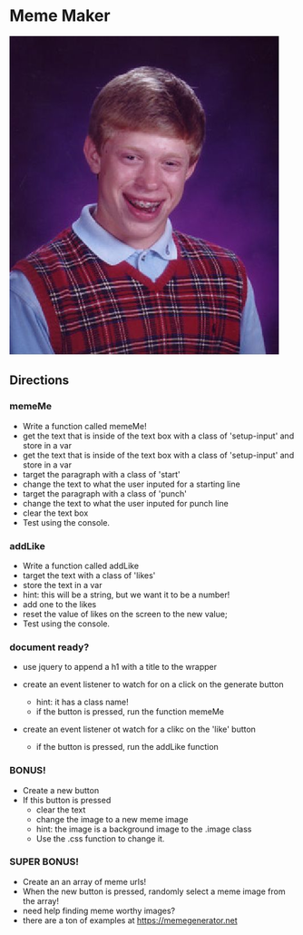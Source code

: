 # Meme Maker
![bad luck](badluckbrian.jpg)
## Directions
### memeMe
+ Write a function called memeMe!
+ get the text that is inside of the text box with a class of 'setup-input' and store in a var
+ get the text that is inside of the text box with a class of 'setup-input' and store in a var
+ target the paragraph with a class of 'start'
+ change the text to what the user inputed for a starting line
+ target the paragraph with a class of 'punch'
+ change the text to what the user inputed for punch line
+ clear the text box
+ Test using the console.

### addLike
+ Write a function called addLike
+ target the text with a class of 'likes'
+ store the text in a var
+ hint: this will be a string, but we want it to be a number!
+ add one to the likes
+ reset the value of likes on the screen to the new value;
+ Test using the console.

### document ready?
+ use jquery to append a h1 with a title to the wrapper
+ create an event listener to watch for on a click on the generate button 
  + hint: it has a class name!
  + if the button is pressed, run the function memeMe

+ create an event listener ot watch for a clikc on the 'like' button
  + if the button is pressed, run the addLike function

### BONUS!
+ Create a new button
+ If this button is pressed
  + clear the text
  + change the image to a new meme image
  + hint: the image is a background image to the .image class
  + Use the .css function to change it.

### SUPER BONUS!
+ Create an an array of meme urls!
+ When the new button is pressed, randomly select a meme image from the array!
+ need help finding meme worthy images? 
+ there are a ton of examples at https://memegenerator.net



